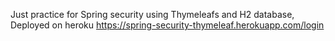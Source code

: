 Just practice for Spring security using Thymeleafs and H2 database, 
Deployed on heroku https://spring-security-thymeleaf.herokuapp.com/login 

